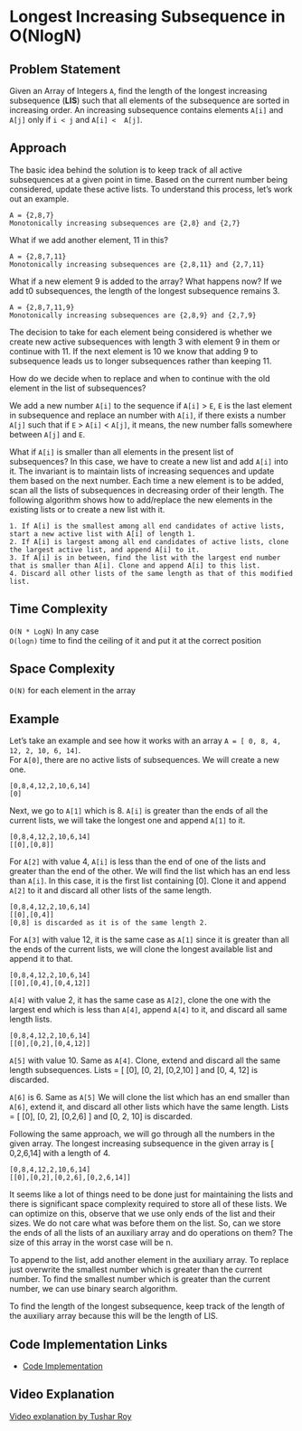 # Longest Increasing Subsequence in O(NlogN)

## Problem Statement

Given an Array of Integers `A`, find the length of the longest increasing subsequence (**LIS**) such that all elements of the subsequence are sorted in increasing order. An increasing subsequence contains elements `A[i]` and `A[j]` only if `i < j` and `A[i] <  A[j]`.

## Approach

The basic idea behind the solution is to keep track of all active subsequences at a given point in time. Based on the current number being considered, update these active lists. To understand this process, let’s work out an example.

```
A = {2,8,7}
Monotonically increasing subsequences are {2,8} and {2,7}
```
What if we add another element, 11 in this?

```
A = {2,8,7,11}
Monotonically increasing subsequences are {2,8,11} and {2,7,11}
```
What if a new element 9 is added to the array? What happens now? If we add t0 subsequences, the length of the longest subsequence remains 3.

```
A = {2,8,7,11,9}
Monotonically increasing subsequences are {2,8,9} and {2,7,9}
```
The decision to take for each element being considered is whether we create new active subsequences with length 3 with element 9 in them or continue with 11. If the next element is 10 we know that adding 9 to subsequence leads us to longer subsequences rather than keeping 11.

How do we decide when to replace and when to continue with the old element in the list of subsequences?

We add a new number `A[i]` to the sequence if `A[i]` > `E`, `E` is the last element in subsequence
and replace an number with `A[i]`, if there exists a number `A[j]` such that if `E` > `A[i]` < `A[j]`, it means, the new number falls somewhere between `A[j]` and `E`.

What if `A[i]` is smaller than all elements in the present list of subsequences? In this case, we have to create a new list and add `A[i]` into it. The invariant is to maintain lists of increasing sequences and update them based on the next number.
Each time a new element is to be added, scan all the lists of subsequences in decreasing order of their length. The following algorithm shows how to add/replace the new elements in the existing lists or to create a new list with it.

```
1. If A[i] is the smallest among all end candidates of active lists, start a new active list with A[i] of length 1.
2. If A[i] is largest among all end candidates of active lists, clone the largest active list, and append A[i] to it.
3. If A[i] is in between, find the list with the largest end number that is smaller than A[i]. Clone and append A[i] to this list.
4. Discard all other lists of the same length as that of this modified list.
```

## Time Complexity

`O(N * LogN)` In any case     
`O(logn)` time to find the ceiling of it and put it at the correct position

## Space Complexity

`O(N)` for each element in the array

## Example

Let’s take an example and see how it works with an array `A = [ 0, 8, 4, 12, 2, 10, 6, 14]`.</br>
For `A[0]`, there are no active lists of subsequences. We will create a new one.

```
[0,8,4,12,2,10,6,14]
[0]
```
Next, we go to `A[1]` which is 8. `A[i]` is greater than the ends of all the current lists, we will take the longest one and append `A[1]` to it.

```
[0,8,4,12,2,10,6,14]
[[0],[0,8]]
```
For `A[2]` with value 4, `A[i]` is less than the end of one of the lists and greater than the end of the other. We will find the list which has an end less than `A[i]`. In this case, it is the first list containing [0]. Clone it and append `A[2]` to it and discard all other lists of the same length.

```
[0,8,4,12,2,10,6,14]
[[0],[0,4]]
[0,8] is discarded as it is of the same length 2.
```
For `A[3]` with value 12, it is the same case as `A[1]` since it is greater than all the ends of the current lists, we will clone the longest available list and append it to that.

```
[0,8,4,12,2,10,6,14]
[[0],[0,4],[0,4,12]]
```
`A[4]` with value 2, it has the same case as `A[2]`, clone the one with the largest end which is less than `A[4]`, append `A[4]` to it, and discard all same length lists.

```
[0,8,4,12,2,10,6,14]
[[0],[0,2],[0,4,12]]
```
`A[5]` with value 10. Same as `A[4]`. Clone, extend and discard all the same length subsequences.
Lists = [ [0], [0, 2], [0,2,10] ] and [0, 4, 12] is discarded.

`A[6]` is 6. Same as `A[5]` We will clone the list which has an end smaller than `A[6]`, extend it, and discard all other lists which have the same length.
Lists = [ [0], [0, 2], [0,2,6] ] and [0, 2, 10] is discarded.

Following the same approach, we will go through all the numbers in the given array. The longest increasing subsequence in the given array is [ 0,2,6,14] with a length of 4.

```
[0,8,4,12,2,10,6,14]
[[0],[0,2],[0,2,6],[0,2,6,14]]
```
It seems like a lot of things need to be done just for maintaining the lists and there is significant space complexity required to store all of these lists. We can optimize on this, observe that we use only ends of the list and their sizes. We do not care what was before them on the list. So, can we store the ends of all the lists of an auxiliary array and do operations on them? The size of this array in the worst case will be n.

To append to the list, add another element in the auxiliary array. To replace just overwrite the smallest number which is greater than the current number. To find the smallest number which is greater than the current number, we can use binary search algorithm.

To find the length of the longest subsequence, keep track of the length of the auxiliary array because this will be the length of LIS.


## Code Implementation Links

- [Code Implementation](https://www.geeksforgeeks.org/longest-monotonically-increasing-subsequence-size-n-log-n/)





## Video Explanation

[Video explanation by Tushar Roy](https://www.youtube.com/watch?v=S9oUiVYEq7E&ab_channel=TusharRoy-CodingMadeSimple)
